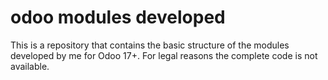 # odoo modules developed
This is a repository that contains the basic structure of the modules developed by me for Odoo 17+. For legal reasons the complete code is not available.
